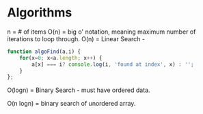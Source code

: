 # Algorithms 
n = # of items
O(n) = big o' notation, meaning maximum number of iterations to loop through. 
O(n) = Linear Search -
```js
function algoFind(a,i) {
    for(x=0; x<a.length; x++) {
        a[x] === i? console.log(i, 'found at index', x) : '';
    }
};
```

O(logn) = Binary Search - must have ordered data.

O(n logn) = binary search of unordered array. 



